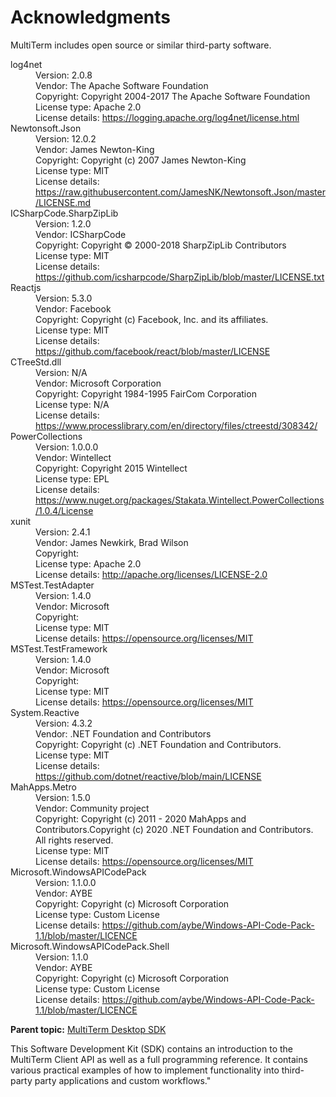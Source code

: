 
# Acknowledgments


MultiTerm includes open source or similar third-party software.
<dl class="dl"> 		  <dt class="dt dlterm" id="GUID-3DC1C864-3A8F-45DD-B68A-75B4F0708D4E__GUID-D96295E3-642C-4D7A-AD0D-B2F4985F4904">log4net	  </dt>
	  <dd class="dd">Version: 2.0.8	  </dd>
	  <dd class="dd ddexpand">Vendor: The Apache Software Foundation	  </dd>
	  <dd class="dd ddexpand">Copyright: Copyright 2004-2017 The Apache Software Foundation	  </dd>
	  <dd class="dd ddexpand">License type: Apache 2.0	  </dd>
	  <dd class="dd ddexpand">License details: 		 <a class="xref" href="https://logging.apache.org/log4net/license.html" target="_blank">https://logging.apache.org/log4net/license.html</a>	  </dd>
	 		  <dt class="dt dlterm" id="GUID-3DC1C864-3A8F-45DD-B68A-75B4F0708D4E__GUID-11B3BD96-C346-47B0-837E-7B10564C5E50">Newtonsoft.Json	  </dt>
	  <dd class="dd">Version: 12.0.2	  </dd>
	  <dd class="dd ddexpand">Vendor: James Newton-King	  </dd>
	  <dd class="dd ddexpand">Copyright: Copyright (c) 2007 James Newton-King	  </dd>
	  <dd class="dd ddexpand">License type: MIT	  </dd>
	  <dd class="dd ddexpand">License details: 		 <a class="xref" href="https://raw.githubusercontent.com/JamesNK/Newtonsoft.Json/master/LICENSE.md" target="_blank">https://raw.githubusercontent.com/JamesNK/Newtonsoft.Json/master/LICENSE.md</a>	  </dd>
	 		  <dt class="dt dlterm" id="GUID-3DC1C864-3A8F-45DD-B68A-75B4F0708D4E__GUID-05DF26B8-4510-4415-82E3-FFE967528B00">ICSharpCode.SharpZipLib	  </dt>
	  <dd class="dd">Version: 1.2.0	  </dd>
	  <dd class="dd ddexpand">Vendor: ICSharpCode	  </dd>
	  <dd class="dd ddexpand">Copyright: Copyright © 2000-2018 SharpZipLib Contributors	  </dd>
	  <dd class="dd ddexpand">License type: MIT	  </dd>
	  <dd class="dd ddexpand">License details: 		 <a class="xref" href="https://github.com/icsharpcode/SharpZipLib/blob/master/LICENSE.txt" target="_blank">https://github.com/icsharpcode/SharpZipLib/blob/master/LICENSE.txt</a>	  </dd>
	 		  <dt class="dt dlterm" id="GUID-3DC1C864-3A8F-45DD-B68A-75B4F0708D4E__GUID-F65DC142-0153-42EF-9023-9C920BCF1C71">Reactjs	  </dt>
	  <dd class="dd">Version: 5.3.0	  </dd>
	  <dd class="dd ddexpand">Vendor: Facebook	  </dd>
	  <dd class="dd ddexpand">Copyright: Copyright (c) Facebook, Inc. and its affiliates.	  </dd>
	  <dd class="dd ddexpand">License type: MIT	  </dd>
	  <dd class="dd ddexpand">License details: 		 <a class="xref" href="https://github.com/facebook/react/blob/master/LICENSE" target="_blank">https://github.com/facebook/react/blob/master/LICENSE</a>	  </dd>
	 		  <dt class="dt dlterm" id="GUID-3DC1C864-3A8F-45DD-B68A-75B4F0708D4E__GUID-F3E687C7-6551-4940-841F-1DF967E39B19">CTreeStd.dll	  </dt>
	  <dd class="dd">Version: N/A	  </dd>
	  <dd class="dd ddexpand">Vendor: Microsoft Corporation	  </dd>
	  <dd class="dd ddexpand">Copyright: Copyright 1984-1995 FairCom Corporation	  </dd>
	  <dd class="dd ddexpand">License type: N/A	  </dd>
	  <dd class="dd ddexpand">License details: 		 <a class="xref" href="https://www.processlibrary.com/en/directory/files/ctreestd/308342/" target="_blank">https://www.processlibrary.com/en/directory/files/ctreestd/308342/</a>	  </dd>
	 		  <dt class="dt dlterm" id="GUID-3DC1C864-3A8F-45DD-B68A-75B4F0708D4E__GUID-E9415C5C-B447-4E30-B5C9-48444964989E">PowerCollections	  </dt>
	  <dd class="dd">Version: 1.0.0.0	  </dd>
	  <dd class="dd ddexpand">Vendor: Wintellect	  </dd>
	  <dd class="dd ddexpand">Copyright: Copyright 2015 Wintellect	  </dd>
	  <dd class="dd ddexpand">License type: EPL	  </dd>
	  <dd class="dd ddexpand">License details: 		 <a class="xref" href="https://www.nuget.org/packages/Stakata.Wintellect.PowerCollections/1.0.4/License" target="_blank">https://www.nuget.org/packages/Stakata.Wintellect.PowerCollections/1.0.4/License</a>	  </dd>
	 		  <dt class="dt dlterm" id="GUID-3DC1C864-3A8F-45DD-B68A-75B4F0708D4E__GUID-67B7EC57-929E-4E12-B953-638B443C8999">xunit	  </dt>
	  <dd class="dd">Version: 2.4.1	  </dd>
	  <dd class="dd ddexpand">Vendor: James Newkirk, Brad Wilson	  </dd>
	  <dd class="dd ddexpand">Copyright: 	  </dd>
	  <dd class="dd ddexpand">License type: Apache 2.0	  </dd>
	  <dd class="dd ddexpand">License details: 		 <a class="xref" href="http://apache.org/licenses/LICENSE-2.0" target="_blank">http://apache.org/licenses/LICENSE-2.0</a>	  </dd>
	 		  <dt class="dt dlterm" id="GUID-3DC1C864-3A8F-45DD-B68A-75B4F0708D4E__GUID-309B2BFD-B43A-42B8-A89E-C073B03EDFC6">MSTest.TestAdapter	  </dt>
	  <dd class="dd">Version: 1.4.0	  </dd>
	  <dd class="dd ddexpand">Vendor: Microsoft	  </dd>
	  <dd class="dd ddexpand">Copyright: 	  </dd>
	  <dd class="dd ddexpand">License type: MIT	  </dd>
	  <dd class="dd ddexpand">License details: 		 <a class="xref" href="https://opensource.org/licenses/MIT" target="_blank">https://opensource.org/licenses/MIT</a>	  </dd>
	 		  <dt class="dt dlterm" id="GUID-3DC1C864-3A8F-45DD-B68A-75B4F0708D4E__GUID-99D74324-55A0-46C0-8222-40C435513B61">MSTest.TestFramework	  </dt>
	  <dd class="dd">Version: 1.4.0	  </dd>
	  <dd class="dd ddexpand">Vendor: Microsoft	  </dd>
	  <dd class="dd ddexpand">Copyright: 	  </dd>
	  <dd class="dd ddexpand">License type: MIT	  </dd>
	  <dd class="dd ddexpand">License details: 		 <a class="xref" href="https://opensource.org/licenses/MIT" target="_blank">https://opensource.org/licenses/MIT</a>	  </dd>
	 		  <dt class="dt dlterm" id="GUID-3DC1C864-3A8F-45DD-B68A-75B4F0708D4E__GUID-8BE39F16-7EB2-455B-BB9F-996698A76C9A">System.Reactive	  </dt>
	  <dd class="dd">Version: 4.3.2	  </dd>
	  <dd class="dd ddexpand">Vendor: .NET Foundation and Contributors	  </dd>
	  <dd class="dd ddexpand">Copyright: Copyright (c) .NET Foundation and Contributors.	  </dd>
	  <dd class="dd ddexpand">License type: MIT	  </dd>
	  <dd class="dd ddexpand">License details: 		 <a class="xref" href="https://github.com/dotnet/reactive/blob/main/LICENSE" target="_blank">https://github.com/dotnet/reactive/blob/main/LICENSE</a>	  </dd>
	 		  <dt class="dt dlterm" id="GUID-3DC1C864-3A8F-45DD-B68A-75B4F0708D4E__GUID-C57EDFD7-3253-4874-A285-EEA57CA18A40">MahApps.Metro	  </dt>
	  <dd class="dd">Version: 1.5.0	  </dd>
	  <dd class="dd ddexpand">Vendor: Community project	  </dd>
	  <dd class="dd ddexpand">Copyright: Copyright (c) 2011 - 2020 MahApps and Contributors.Copyright (c) 2020 .NET Foundation and Contributors. All rights reserved.	  </dd>
	  <dd class="dd ddexpand">License type: MIT	  </dd>
	  <dd class="dd ddexpand">License details: 		 <a class="xref" href="https://opensource.org/licenses/MIT" target="_blank">https://opensource.org/licenses/MIT</a>	  </dd>
	 		  <dt class="dt dlterm" id="GUID-3DC1C864-3A8F-45DD-B68A-75B4F0708D4E__GUID-E82C0D01-5C30-4790-BE40-C391405597AF">Microsoft.WindowsAPICodePack	  </dt>
	  <dd class="dd">Version: 1.1.0.0	  </dd>
	  <dd class="dd ddexpand">Vendor: AYBE	  </dd>
	  <dd class="dd ddexpand">Copyright: Copyright (c) Microsoft Corporation	  </dd>
	  <dd class="dd ddexpand">License type: Custom License	  </dd>
	  <dd class="dd ddexpand">License details: 		 <a class="xref" href="https://github.com/aybe/Windows-API-Code-Pack-1.1/blob/master/LICENCE" target="_blank">https://github.com/aybe/Windows-API-Code-Pack-1.1/blob/master/LICENCE</a>	  </dd>
	 		  <dt class="dt dlterm" id="GUID-3DC1C864-3A8F-45DD-B68A-75B4F0708D4E__GUID-625CA5B5-1F03-4F4C-85DE-605EADBF3EF9">Microsoft.WindowsAPICodePack.Shell	  </dt>
	  <dd class="dd">Version: 1.1.0	  </dd>
	  <dd class="dd ddexpand">Vendor: AYBE	  </dd>
	  <dd class="dd ddexpand">Copyright: Copyright (c) Microsoft Corporation	  </dd>
	  <dd class="dd ddexpand">License type: Custom License	  </dd>
	  <dd class="dd ddexpand">License details: 		 <a class="xref" href="https://github.com/aybe/Windows-API-Code-Pack-1.1/blob/master/LICENCE" target="_blank">https://github.com/aybe/Windows-API-Code-Pack-1.1/blob/master/LICENCE</a>	  </dd>
	  </dl>



**Parent topic:** [MultiTerm Desktop SDK](overview.md) 

This Software Development Kit (SDK) contains an introduction to the MultiTerm Client API as well as a full programming reference. It contains various practical examples of how to implement functionality into third-party party applications and custom workflows."


